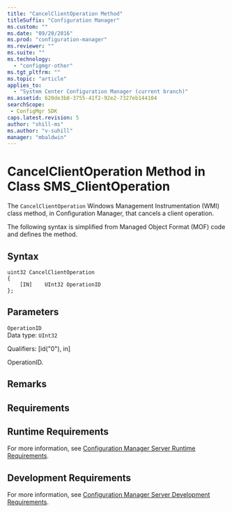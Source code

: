 ```yaml
---
title: "CancelClientOperation Method"
titleSuffix: "Configuration Manager"
ms.custom: ""
ms.date: "09/20/2016"
ms.prod: "configuration-manager"
ms.reviewer: ""
ms.suite: ""
ms.technology:
  - "configmgr-other"
ms.tgt_pltfrm: ""
ms.topic: "article"
applies_to:
  - "System Center Configuration Manager (current branch)"
ms.assetid: 620de3b8-3755-41f2-92e2-7327eb144104searchScope: - ConfigMgr SDK
caps.latest.revision: 5
author: "shill-ms"
ms.author: "v-suhill"
manager: "mbaldwin"
---
```

# CancelClientOperation Method in Class SMS_ClientOperation
The `CancelClientOperation` Windows Management Instrumentation (WMI) class method, in Configuration Manager, that cancels a client operation.   

 The following syntax is simplified from Managed Object Format (MOF) code and defines the method.  

## Syntax  

```  
uint32 CancelClientOperation   
{  
    [IN]    UInt32 OperationID  
};  
```  

## Parameters  
 `OperationID`  
 Data type: `UInt32`  

 Qualifiers: [id("0"), in]  

 OperationID.    

## Remarks  

## Requirements  

## Runtime Requirements  
 For more information, see [Configuration Manager Server Runtime Requirements](../../../develop/core/reqs/server-runtime-requirements.md).  

## Development Requirements  
 For more information, see [Configuration Manager Server Development Requirements](../../../develop/core/reqs/server-development-requirements.md).
